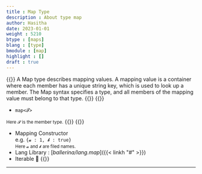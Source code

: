 ```yaml
---
title : Map Type
description : About type map
author: Hasitha
date: 2023-01-01
weight : 5210
btype : [maps]
blang : [type]
bmodule : [map]
highlight : []
draft : true
---
```

{{<md class="summary">}} 
A Map type describes mapping values. A mapping value is a container where each member has a unique string key, which is used to look up a member. The Map syntax specifies a type, and all members of the mapping value must belong to that type.
{{</md>}}
{{<md class="syntax">}}
* `map<𝓣>`

<small>Here 𝓣 is the member type.</small>
{{</md>}}
{{<md class="tldr">}}
* Mapping Constructor<br> e.g. `{𝓪 : 1, 𝓫 : true}` <br> <small>Here 𝓪 and 𝓫 are filed names.</small>
* Lang Library : [*ballerina/lang.map*]({{< linkh "#" >}})
* Iterable 🔁
{{</md>}}
<!--more-->
<hr>
